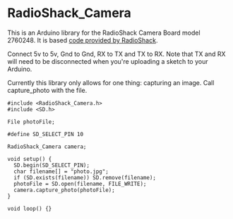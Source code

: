 # RadioShack_Camera

This is an Arduino library for the RadioShack Camera Board model 2760248. It is based [code provided by RadioShack](https://github.com/RadioShackCorp/2760248-Camera-Board).

Connect 5v to 5v, Gnd to Gnd, RX to TX and TX to RX. Note that TX and RX will need to be disconnected when you're uploading a sketch to your Arduino.

Currently this library only allows for one thing: capturing an image. Call capture_photo with the file.

```
#include <RadioShack_Camera.h>
#include <SD.h>

File photoFile;

#define SD_SELECT_PIN 10

RadioShack_Camera camera;

void setup() {
  SD.begin(SD_SELECT_PIN);
  char filename[] = "photo.jpg";
  if (SD.exists(filename)) SD.remove(filename);
  photoFile = SD.open(filename, FILE_WRITE);
  camera.capture_photo(photoFile);
}

void loop() {}
```